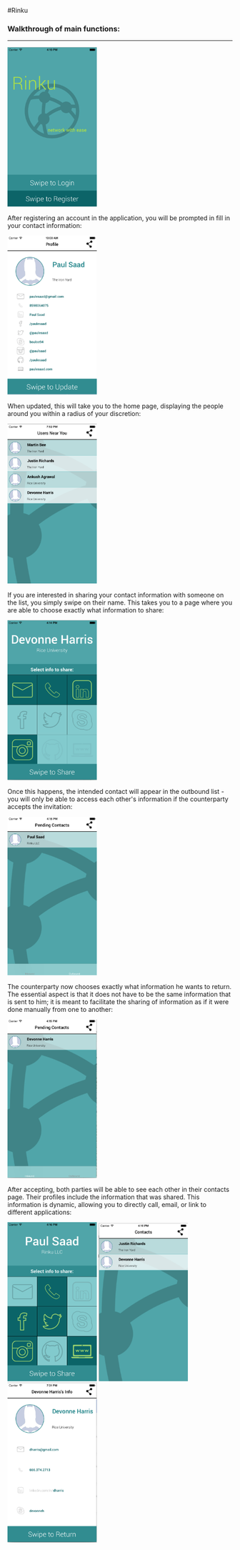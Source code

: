 #Rinku

<h3>Walkthrough of main functions:</h3>
<hr>
<img src="/rinku/Screen Shot 2016-09-04 at 4.10.45 PM.png" width =  "200" />
<p>After registering an account in the application, you will be prompted in fill in your contact information:</p>
<img src="/rinku/iOS Simulator Screen Shot Jul 24, 2015, 10.00.12 AM.png" width =  "200" />
<p>When updated, this will take you to the home page, displaying the people around you within a radius of your discretion:</p>
<img src="/rinku/Screen Shot 2016-09-20 at 7.52.52 PM.png" width =  "200" />
<p>If you are interested in sharing your contact information with someone on the list, you simply swipe on their name. This takes you to a page where you are able to choose exactly what information to share:</p>
<img src="/rinku/Screen Shot 2016-09-04 at 4.14.01 PM.png" width =  "200" />
<p>Once this happens, the intended contact will appear in the outbound list - you will only be able to access each other's information if the counterparty accepts the invitation:</p>
<img src="/rinku/Screen Shot 2016-09-04 at 4.14.55 PM.png" width =  "200" />
<p>The counterparty now chooses exactly what information he wants to return. The essential aspect is that it does not have to be the same information that is sent to him; it is meant to facilitate the sharing of information as if it were done manually from one to another:</p>
<img src="/rinku/Screen Shot 2016-09-04 at 4.15.40 PM.png" width =  "200" />
<p>After accepting, both parties will be able to see each other in their contacts page. Their profiles include the information that was shared.  This information is dynamic, allowing you to directly call, email, or link to different applications:</p>
<img src="/rinku/Screen Shot 2016-09-04 at 4.16.00 PM.png" width =  "200" />
<img src="/rinku/Screen Shot 2016-09-04 at 4.16.30 PM.png" width =  "200" />
<img src="/rinku/Screen Shot 2016-09-20 at 7.31.44 PM.png" width =  "200" />

